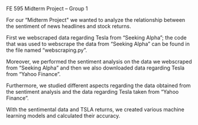 FE 595 Midterm Project – Group 1

For our “Midterm Project" we wanted to analyze the relationship between the sentiment of news headlines and stock returns.

First we webscraped data regarding Tesla from “Seeking Alpha”; the code that was used to webscrape the data from “Seeking Alpha” can be found in the file named “webscraping.py”.

Moreover, we performed the sentiment analysis on the data we webscraped from “Seeking Alpha” and then we also downloaded data regarding Tesla from “Yahoo Finance”.

Furthermore, we studied different aspects regarding the data obtained from the sentiment analysis and the data regarding Tesla taken from “Yahoo Finance”.

With the sentimental data and TSLA returns, we created various machine learning models and calculated their accuracy.
